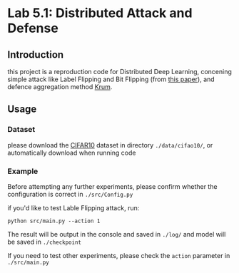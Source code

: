 # Lab 5.1: Distributed Attack and Defense
## Introduction
this project is a reproduction code for Distributed Deep Learning, 
concening simple attack like Label Flipping and Bit Flipping (from [this paper](https://arxiv.org/abs/1805.10032)), 
and defence aggregation method [Krum](https://proceedings.neurips.cc/paper/2017/file/f4b9ec30ad9f68f89b29639786cb62ef-Paper.pdf).
## Usage
### Dataset
please download the [CIFAR10](https://www.cs.toronto.edu/~kriz/cifar.html) dataset in directory `./data/cifao10/`,
or automatically download when running code
### Example
Before attempting any further experiments, please confirm whether the configuration is correct in `./src/Config.py`

if you'd like to test Lable Flipping attack, run:
```
python src/main.py --action 1
```
The result will be output in the console and saved in `./log/` and model will be saved in `./checkpoint`

If you need to test other experiments, please check the `action` parameter in `./src/main.py`

